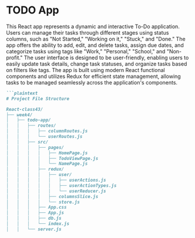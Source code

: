 # TODO App


This React app represents a dynamic and interactive To-Do application. Users can manage their tasks through different stages using status columns, such as "Not Started," "Working on it," "Stuck," and "Done." The app offers the ability to add, edit, and delete tasks, assign due dates, and categorize tasks using tags like "Work," "Personal," "School," and "Non-profit." The user interface is designed to be user-friendly, enabling users to easily update task details, change task statuses, and organize tasks based on filters like tags. The app is built using modern React functional components and utilizes Redux for efficient state management, allowing tasks to be managed seamlessly across the application's components.

```markdown
```plaintext
# Project File Structure

React-class43/
├── week4/
│   ├── todo-app/
│   │   ├── routes/
│   │   │   ├── columnRoutes.js
│   │   │   └── userRoutes.js
│   │   ├── src/
│   │   │   ├── pages/
│   │   │   │   ├── HomePage.js
│   │   │   │   ├── TodoViewPage.js
│   │   │   │   └── NamePage.js
│   │   │   ├── redux/
│   │   │   │   ├── user/
│   │   │   │   │   ├── userActions.js
│   │   │   │   │   ├── userActionTypes.js
│   │   │   │   │   └── userReducer.js
│   │   │   │   ├── columnsSlice.js
│   │   │   │   └── store.js
│   │   │   ├── App.css
│   │   │   ├── App.js
│   │   │   ├── db.js
│   │   │   └── index.js
│   │   └── server.js


